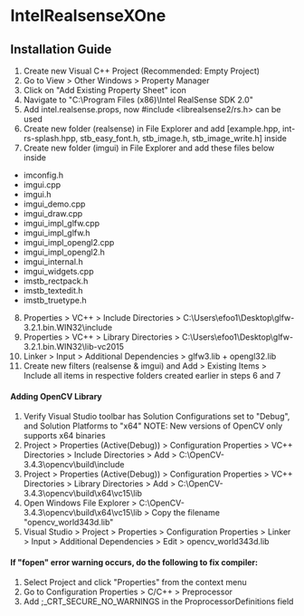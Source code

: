# IntelRealsenseXOne

## Installation Guide
1. Create new Visual C++ Project (Recommended: Empty Project)
2. Go to View > Other Windows > Property Manager
3. Click on "Add Existing Property Sheet" icon
4. Navigate to "C:\Program Files (x86)\Intel RealSense SDK 2.0"
5. Add intel.realsense.props, now #include <librealsense2/rs.h> can be used
6. Create new folder (realsense) in File Explorer and add [example.hpp, int-rs-splash.hpp, stb_easy_font.h, stb_image.h, stb_image_write.h] inside
7. Create new folder (imgui) in File Explorer and add these files below inside
  - imconfig.h
  - imgui.cpp
  - imgui.h
  - imgui_demo.cpp
  - imgui_draw.cpp
  - imgui_impl_glfw.cpp
  - imgui_impl_glfw.h
  - imgui_impl_opengl2.cpp
  - imgui_impl_opengl2.h
  - imgui_internal.h
  - imgui_widgets.cpp
  - imstb_rectpack.h
  - imstb_textedit.h
  - imstb_truetype.h
8. Properties > VC++ > Include Directories > C:\Users\efoo1\Desktop\glfw-3.2.1.bin.WIN32\include
9. Properties > VC++ > Library Directories > C:\Users\efoo1\Desktop\glfw-3.2.1.bin.WIN32\lib-vc2015
10. Linker > Input > Additional Dependencies > glfw3.lib + opengl32.lib
11. Create new filters (realsense & imgui) and Add > Existing Items > Include all items in respective folders created earlier in steps 6 and 7

#### Adding OpenCV Library
1. Verify Visual Studio toolbar has Solution Configurations set to "Debug", and Solution Platforms to "x64"
NOTE: New versions of OpenCV only supports x64 binaries
2. Project > Properties (Active(Debug)) > Configuration Properties > VC++ Directories > Include Directories > Add > C:\OpenCV-3.4.3\opencv\build\include
3. Project > Properties (Active(Debug)) > Configuration Properties > VC++ Directories > Library Directories > Add > C:\OpenCV-3.4.3\opencv\build\x64\vc15\lib
4. Open Windows File Explorer > C:\OpenCV-3.4.3\opencv\build\x64\vc15\lib > Copy the filename "opencv_world343d.lib"
5. Visual Studio > Project > Properties > Configuration Properties > Linker > Input > Additional Dependencies > Edit > opencv_world343d.lib

#### If "fopen" error warning occurs, do the following to fix compiler:
1. Select Project and click "Properties" from the context menu
2. Go to Configuration Properties > C/C++ > Preprocessor
3. Add ;_CRT_SECURE_NO_WARNINGS in the ProprocessorDefinitions field
